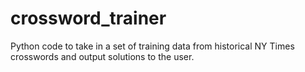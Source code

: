 # crossword_trainer

Python code to take in a set of training data from historical NY Times crosswords and output solutions to the user. 
